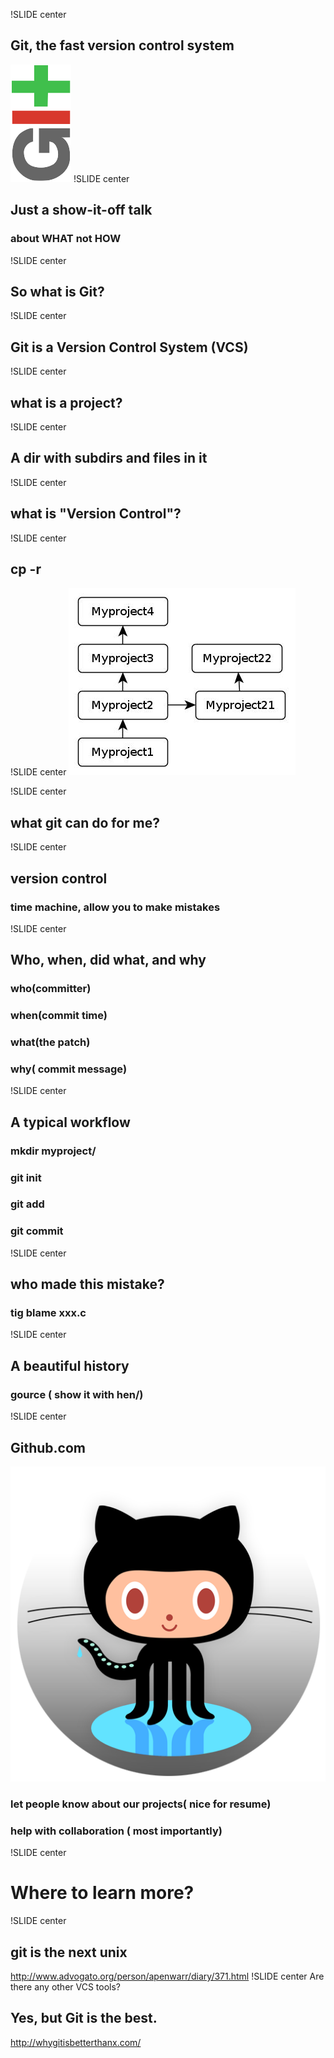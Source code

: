 !SLIDE center
## Git, the fast version control system   
![g](git.png)
!SLIDE center
## Just a show-it-off talk   
### about WHAT not HOW
!SLIDE center
## So what is Git?
!SLIDE center
## Git is a Version Control System (VCS)
!SLIDE center
## what is a project?
!SLIDE center
## A dir with subdirs and files in it

!SLIDE center
## what is "Version Control"?
!SLIDE center
## cp -r
!SLIDE center
![g](cp.jpg)

!SLIDE center
## what git can do for me?
!SLIDE center
## version control
### time machine, allow you to make mistakes
!SLIDE center
## Who, when, did what, and why
### who(committer)
### when(commit time)
### what(the patch)
### why( commit message)

!SLIDE center
## A typical workflow
### mkdir myproject/
### git init
### git add 
### git commit 
!SLIDE center
## who made this mistake?
### tig blame xxx.c
!SLIDE center
## A beautiful history
### gource ( show it with hen/)

!SLIDE center
## Github.com
![github](github.png)

### let people know about our projects( nice for resume)
### help with collaboration ( most importantly)

!SLIDE center
# Where to learn more?
!SLIDE center
## git is the next unix
<http://www.advogato.org/person/apenwarr/diary/371.html>
!SLIDE center
Are there any other VCS tools? 
## Yes, but Git is the best.
<http://whygitisbetterthanx.com/>
